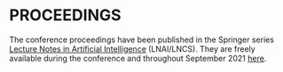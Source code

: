 # PROCEEDINGS
The conference proceedings have been published in the Springer series [Lecture Notes in Artificial Intelligence](https://www.springer.com/series/1244) (LNAI/LNCS). They are freely available during 
the conference and throughout September 2021 [here](https://link.springer.com/book/10.1007%2F978-3-030-86205-3).
